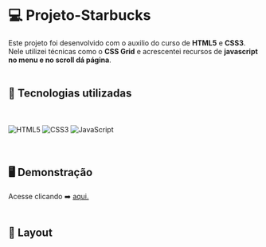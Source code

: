 #  💻 Projeto-Starbucks
Este projeto foi desenvolvido com o auxilio do curso de <strong>HTML5</strong> e <strong>CSS3</strong>. Nele utilizei técnicas como o <strong>CSS Grid</strong> e acrescentei recursos de <strong>javascript no menu e no scroll dá página</strong>.
<br/><br/>
## 🚀  Tecnologias utilizadas
<br/><br/>
![HTML5](https://img.shields.io/badge/html5-%23E34F26.svg?style=for-the-badge&logo=html5&logoColor=white) ![CSS3](https://img.shields.io/badge/css3-%231572B6.svg?style=for-the-badge&logo=css3&logoColor=white) ![JavaScript](https://img.shields.io/badge/javascript-%23323330.svg?style=for-the-badge&logo=javascript&logoColor=%23F7DF1E)<br/><br/><br/>
## 🖥️ Demonstração
Acesse clicando ➡️ [aqui.](https://ricardo-dev-1988.github.io/Projeto-Starbucks/)
<br/><br/>
## :bookmark: Layout

